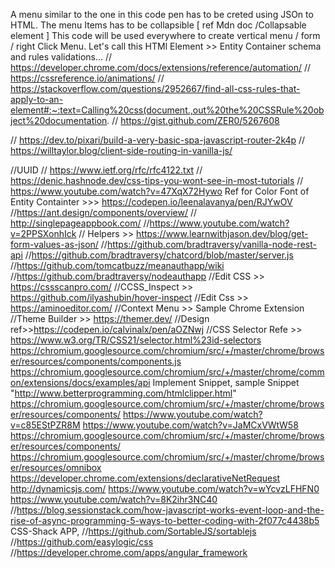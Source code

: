 A menu similar to the one in this code pen has to be creted using JSOn to HTML.
The menu Items has to be collapsible [ ref Mdn doc /Collapsable element ]
This code will be used everywhere to create vertical menu / form / right Click Menu.
Let's call this HTMl Element >> Entity Container
schema and rules validations...
// https://developer.chrome.com/docs/extensions/reference/automation/
// https://cssreference.io/animations/
// https://stackoverflow.com/questions/2952667/find-all-css-rules-that-apply-to-an-element#:~:text=Calling%20css(document.,out%20the%20CSSRule%20object%20documentation.
// https://gist.github.com/ZER0/5267608

// https://dev.to/pixari/build-a-very-basic-spa-javascript-router-2k4p
// https://willtaylor.blog/client-side-routing-in-vanilla-js/

//UUID
// https://www.ietf.org/rfc/rfc4122.txt
// https://denic.hashnode.dev/css-tips-you-wont-see-in-most-tutorials
// https://www.youtube.com/watch?v=47XqX72Hywo
Ref for Color Font of Entity Containter >>> https://codepen.io/leenalavanya/pen/RJYwOV
//https://ant.design/components/overview/
// http://singlepageappbook.com/
//https://www.youtube.com/watch?v=2PPSXonhIck
//  Helpers >> https://www.learnwithjason.dev/blog/get-form-values-as-json/
//https://github.com/bradtraversy/vanilla-node-rest-api
//https://github.com/bradtraversy/chatcord/blob/master/server.js
//https://github.com/tomcatbuzz/meanauthapp/wiki
//https://github.com/bradtraversy/nodeauthapp
//Edit CSS >> https://cssscanpro.com/
//CCSS_Inspect >> https://github.com/ilyashubin/hover-inspect
//Edit Css >> https://aminoeditor.com/
//Context Menu >> Sample Chrome Extension
//Theme Builder  >> https://themer.dev/
//Design ref>>https://codepen.io/calvinalx/pen/aOZNwj
//CSS Selector Refe >> https://www.w3.org/TR/CSS21/selector.html%23id-selectors
https://chromium.googlesource.com/chromium/src/+/master/chrome/browser/resources/components/components.js
https://chromium.googlesource.com/chromium/src/+/master/chrome/common/extensions/docs/examples/api
Implement Snippet, sample Snippet  "http://www.betterprogramming.com/htmlclipper.html"
https://chromium.googlesource.com/chromium/src/+/master/chrome/browser/resources/components/
https://www.youtube.com/watch?v=c85EStPZR8M
https://www.youtube.com/watch?v=JaMCxVWtW58
https://chromium.googlesource.com/chromium/src/+/master/chrome/browser/resources/components/
https://chromium.googlesource.com/chromium/src/+/master/chrome/browser/resources/omnibox
https://developer.chrome.com/extensions/declarativeNetRequest
http://dynamicsjs.com/
https://www.youtube.com/watch?v=wYcvzLFHFN0
https://www.youtube.com/watch?v=8K2ihr3NC40
//https://blog.sessionstack.com/how-javascript-works-event-loop-and-the-rise-of-async-programming-5-ways-to-better-coding-with-2f077c4438b5
CSS-Shack APP, 
//https://github.com/SortableJS/sortablejs
//https://github.com/easylogic/css
//https://developer.chrome.com/apps/angular_framework

